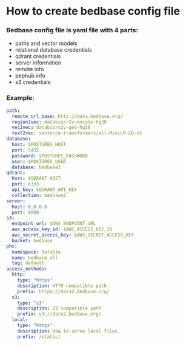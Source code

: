 # How to create bedbase config file

### Bedbase config file is yaml file with 4 parts:
- paths and vector models
- relational database credentials
- qdrant credentials
- server information
- remote info
- pephub info
- s3 credentials

### Example:
```yaml
path:
  remote_url_base: http://data.bedbase.org/
  region2vec: databio/r2v-encode-hg38
  vec2vec: databio/v2v-geo-hg38
  text2vec: sentence-transformers/all-MiniLM-L6-v2
database:
  host: $POSTGRES_HOST
  port: 5432
  password: $POSTGRES_PASSWORD
  user: $POSTGRES_USER
  database: bedbase2
qdrant:
  host: $QDRANT_HOST
  port: 6333
  api_key: $QDRANT_API_KEY
  collection: bedbase2
server:
  host: 0.0.0.0
  port: 8000
s3:
  endpoint_url: $AWS_ENDPOINT_URL
  aws_access_key_id: $AWS_ACCESS_KEY_ID
  aws_secret_access_key: $AWS_SECRET_ACCESS_KEY
  bucket: bedbase
phc:
  namespace: databio
  name: bedbase_all
  tag: default
access_methods:
  http:
    type: "https"
    description: HTTP compatible path
    prefix: https://data2.bedbase.org/
  s3:
    type: "s3"
    description: S3 compatible path
    prefix: s3://data2.bedbase.org/
  local:
    type: "https"
    description: How to serve local files.
    prefix: /static/
```
